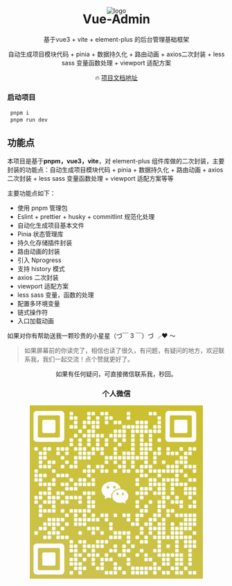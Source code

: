 <p align="center">
 <img alt="logo" src="https://vuejs.org/images/logo.png" width="100" height="100">
</p>
<h1 align="center" style='margin-top: -20px'>Vue-Admin</h1>
<p align="center">基于vue3 + vite + element-plus 的后台管理基础框架</p>
<p align="center">自动生成项目模块代码 + pinia + 数据持久化 + 路由动画 + axios二次封装 + less sass 变量函数处理 + viewport 适配方案</p>

<p align="center">
  🔥 <a href="https://kankan-web.github.io/vue-admin/">项目文档地址</a>
</p>

<h3>启动项目</h3>

```
 pnpm i
 pnpm run dev
```

## 功能点

本项目是基于**pnpm，vue3，vite**，对 element-plus 组件库做的二次封装，主要封装的功能点：自动生成项目模块代码 + pinia + 数据持久化 + 路由动画 + axios 二次封装 + less sass 变量函数处理 + viewport 适配方案等等

主要功能点如下：

- 使用 pnpm 管理包
- Eslint + prettier + husky + commitlint 规范化处理
- 自动化生成项目基本文件
- Pinia 状态管理库
- 持久化存储插件封装
- 路由动画的封装
- 引入 Nprogress
- 支持 history 模式
- axios 二次封装
- viewport 适配方案
- less sass 变量，函数的处理
- 配置多环境变量
- 链式操作符
- 入口加载动画

如果对你有帮助送我一颗珍贵的小星星（づ￣ 3 ￣）づ ╭❤ ～

> 如果屏幕前的你读完了，相信也读了很久，有问题，有疑问的地方，欢迎联系我，我们一起交流！点个赞就更好了。

<p align="center">如果有任何疑问，可直接微信联系我，秒回。</p>
<h3 align='center'>个人微信</h3>

<p style='display:flex;justify-content: center;align-items: center'>
<img alt="logo" style='display:flex;text-align:left' src="./image/wx.png" width="400">
</p>
